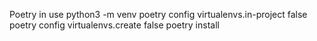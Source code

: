 Poetry in use
python3 -m venv <name>
poetry config virtualenvs.in-project false
poetry config virtualenvs.create false
poetry install

